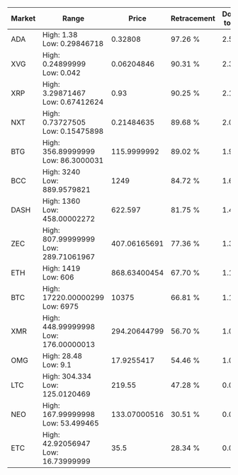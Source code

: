 | Market | Range | Price| Retracement | Doubles to 50% |
| --- | --- | --- | --- | --- |
| ADA | High: 1.38<br />Low: 0.29846718 | 0.32808 | 97.26 % | 2.56 |
| XVG | High: 0.24899999<br />Low: 0.042 | 0.06204846 | 90.31 % | 2.34 |
| XRP | High: 3.29871467<br />Low: 0.67412624 | 0.93 | 90.25 % | 2.14 |
| NXT | High: 0.73727505<br />Low: 0.15475898 | 0.21484635 | 89.68 % | 2.08 |
| BTG | High: 356.89999999<br />Low: 86.3000031 | 115.9999992 | 89.02 % | 1.91 |
| BCC | High: 3240<br />Low: 889.9579821 | 1249 | 84.72 % | 1.65 |
| DASH | High: 1360<br />Low: 458.00002272 | 622.597 | 81.75 % | 1.46 |
| ZEC | High: 807.99999999<br />Low: 289.71061967 | 407.06165691 | 77.36 % | 1.35 |
| ETH | High: 1419<br />Low: 606 | 868.63400454 | 67.70 % | 1.17 |
| BTC | High: 17220.00000299<br />Low: 6975 | 10375 | 66.81 % | 1.17 |
| XMR | High: 448.99999998<br />Low: 176.00000013 | 294.20644799 | 56.70 % | 1.06 |
| OMG | High: 28.48<br />Low: 9.1 | 17.9255417 | 54.46 % | 1.05 |
| LTC | High: 304.334<br />Low: 125.0120469 | 219.55 | 47.28 % | 0.00 |
| NEO | High: 167.99999998<br />Low: 53.499465 | 133.07000516 | 30.51 % | 0.00 |
| ETC | High: 42.92056947<br />Low: 16.73999999 | 35.5 | 28.34 % | 0.00 |
